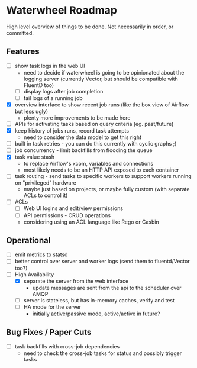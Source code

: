 Waterwheel Roadmap
==================

High level overview of things to be done.
Not necessarily in order, or committed.

Features
--------

* [ ] show task logs in the web UI
    * need to decide if waterwheel is going to be opinionated about the logging server (currently Vector, but should be
      compatible with FluentD too)
    * [ ] display logs after job completion
    * [ ] tail logs of a running job
* [x] overview interface to show recent job runs (like the box view of Airflow but less ugly)
    * plenty more improvements to be made here
* [ ] APIs for activating tasks based on query criteria (eg. past/future)
* [x] keep history of jobs runs, record task attempts
    * need to consider the data model to get this right    
* [ ] built in task retries - you can do this currently with cyclic graphs ;)
* [ ] job concurrency - limit backfills from flooding the queue
* [x] task value stash
    * to replace Airflow's xcom, variables and connections
    * most likely needs to be an HTTP API exposed to each container
* [ ] task routing - send tasks to specific workers to support workers running on "privileged" hardware
    * maybe just based on projects, or maybe fully custom (with separate ACLs to control it)
* [ ] ACLs
    * [ ] Web UI logins and edit/view permissions
    * [ ] API permissions - CRUD operations
    * considering using an ACL language like Rego or Casbin

Operational
-----------

* [ ] emit metrics to statsd
* [ ] better control over server and worker logs (send them to fluentd/Vector too?)
* [ ] High Availability
    * [x] separate the server from the web interface
        * update messages are sent from the api to the scheduler over AMQP
    * [ ] server is stateless, but has in-memory caches, verify and test
    * [ ] HA mode for the server
        * initially active/passive mode, active/active in future?
        
Bug Fixes / Paper Cuts
----------------------

* [ ] task backfills with cross-job dependencies
    * need to check the cross-job tasks for status and possibly trigger tasks